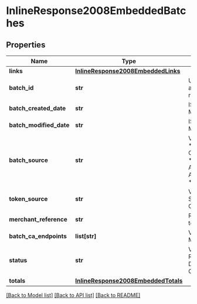 # InlineResponse2008EmbeddedBatches

## Properties
Name | Type | Description | Notes
------------ | ------------- | ------------- | -------------
**links** | [**InlineResponse2008EmbeddedLinks**](InlineResponse2008EmbeddedLinks.md) |  | [optional] 
**batch_id** | **str** | Unique identification number assigned to the submitted request. | [optional] 
**batch_created_date** | **str** | ISO-8601 format: yyyy-MM-ddTHH:mm:ssZ | [optional] 
**batch_modified_date** | **str** | ISO-8601 format: yyyy-MM-ddTHH:mm:ssZ | [optional] 
**batch_source** | **str** | Valid Values:   * SCHEDULER   * TOKEN_API   * CREDIT_CARD_FILE_UPLOAD   * AMEX_REGSITRY   * AMEX_REGISTRY_API   * AMEX_REGISTRY_API_SYNC   * AMEX_MAINTENANCE  | [optional] 
**token_source** | **str** | Valid Values:   * SECURE_STORAGE   * TMS   * CYBERSOURCE  | [optional] 
**merchant_reference** | **str** | Reference used by merchant to identify batch. | [optional] 
**batch_ca_endpoints** | **list[str]** | Valid Values:   * VISA   * MASTERCARD   * AMEX  | [optional] 
**status** | **str** | Valid Values:   * REJECTED   * RECEIVED   * VALIDATED   * DECLINED   * PROCESSING   * COMPLETE  | [optional] 
**totals** | [**InlineResponse2008EmbeddedTotals**](InlineResponse2008EmbeddedTotals.md) |  | [optional] 

[[Back to Model list]](../README.md#documentation-for-models) [[Back to API list]](../README.md#documentation-for-api-endpoints) [[Back to README]](../README.md)


